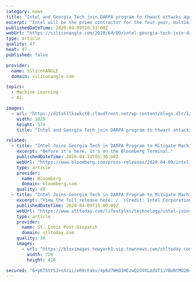 ```yaml
---
category: news
title: "Intel and Georgia Tech join DARPA program to thwart attacks against machine learning"
excerpt: "Intel will be the prime contractor for the four-year, multimillion-dollar joint effort known as Guaranteeing Artificial Intelligence Robustness against Deception, or GARD, which will improve cybersecurity defenses against deception attacks affecting machine learning models. Although adversarial attacks against ML systems are rare, the number ..."
publishedDateTime: 2020-04-09T20:31:00Z
webUrl: "https://siliconangle.com/2020/04/09/intel-georgia-tech-join-darpa-program-thwart-attacks-machine-learning/"
type: article
quality: 47
heat: 47
published: false

provider:
  name: SiliconANGLE
  domain: siliconangle.com

topics:
  - Machine Learning
  - AI

images:
  - url: "https://d15shllkswkct0.cloudfront.net/wp-content/blogs.dir/1/files/2020/04/adversarial-image-tech-example.jpg"
    width: 1020
    height: 574
    title: "Intel and Georgia Tech join DARPA program to thwart attacks against machine learning"

related:
  - title: "Intel Joins Georgia Tech in DARPA Program to Mitigate Machine Learning Deception Attacks"
    excerpt: "Before it's here, it's on the Bloomberg Terminal."
    publishedDateTime: 2020-04-11T05:30:00Z
    webUrl: "https://www.bloomberg.com/press-releases/2020-04-09/intel-joins-georgia-tech-in-darpa-program-to-mitigate-machine-learning-deception-attacks"
    type: article
    provider:
      name: Bloomberg
      domain: bloomberg.com
    quality: 40
  - title: "Intel Joins Georgia Tech in DARPA Program to Mitigate Machine Learning Deception Attacks"
    excerpt: "View the full release here: /  (Credit: Intel Corporation) “Intel and Georgia Tech are working together to advance the ecosystem’s collective understanding of and ability to mitigate against AI and ML vulnerabilities."
    publishedDateTime: 2020-04-09T15:00:00Z
    webUrl: "https://www.stltoday.com/lifestyles/technology/intel-joins-georgia-tech-in-darpa-program-to-mitigate-machine-learning-deception-attacks/article_8fa58868-306e-5d56-9116-d30465d9a40b.html"
    type: article
    provider:
      name: St. Louis Post-Dispatch
      domain: stltoday.com
    quality: 30
    images:
      - url: "https://bloximages.newyork1.vip.townnews.com/stltoday.com/content/tncms/assets/v3/editorial/5/aa/5aa5befb-cdb1-5624-b7e8-32efa0efc596/5e8f3bf8c4b56.image.jpg?crop=728%2C410%2C0%2C118&resize=728%2C410&order=crop%2Cresize"
        width: 728
        height: 410

secured: "6+y6T6tYSJ+nXrii/eR0rFakv/4p6d7WHO3HEzwQzGVXLadVT1iYBoNtMO2B4RhC1FBwfGXvcu/yn6khXoVWjsEFkIdWhZosQ0Cb56ZXaOqoFui3NRDbVlM07ax1V2koCqyMg31svkG/KF8Sv4XmMCfL3C+N996DcZfiUzbYSZ3IF+mtQma4zA8nIUaqfjJWYjBMUP2M5kmkPE0t4d5KYyQ9FD/gQXSVJ/ffbA3W79IzhLHKWPONH6u+0Z+xW1jcLkOCvsYyGN6jnqDT6hIsQdwHq+h7+9sm6MQdXK7KlorXwa1R7NlOZzQrXRK4twV+kJBNVZYxqGWyv3bpLWZtyptsly9n/0uyO67IRArf4aJ/ahjfR7QTPOpwAFEsX73SkfISHXTYXIkopl+ehZNGcpOVuvw5boHBKUkN/rZ0J5MzDvAWcjDic2SkYe/iRR5obPeXhIqiNlmugkSgICvgNgeb8d86KJ7SY+XRnuOvOWI=;zIEiR0pEFkDqbxU6Z66YRg=="
---
```


